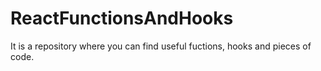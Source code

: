 # ReactFunctionsAndHooks
It is a repository where you can find useful fuctions, hooks and pieces of code.
